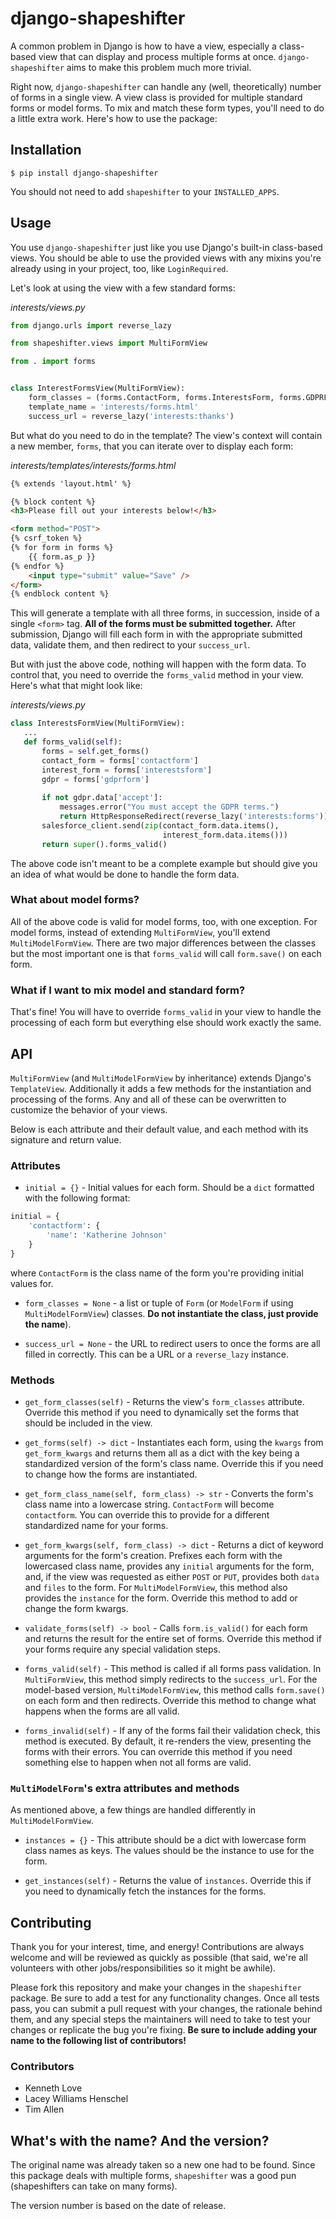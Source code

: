 # django-shapeshifter

A common problem in Django is how to have a view, especially a class-based view
that can display and process multiple forms at once. `django-shapeshifter` aims
to make this problem much more trivial.

Right now, `django-shapeshifter` can handle any (well, theoretically) number of
forms in a single view. A view class is provided for multiple standard forms
or model forms. To mix and match these form types, you'll need to do a little
extra work. Here's how to use the package:

## Installation

`$ pip install django-shapeshifter`

You should not need to add `shapeshifter` to your `INSTALLED_APPS`.

## Usage

You use `django-shapeshifter` just like you use Django's built-in class-based
views. You should be able to use the provided views with any mixins you're
already using in your project, too, like `LoginRequired`.

Let's look at using the view with a few standard forms:

*interests/views.py*
```python
from django.urls import reverse_lazy

from shapeshifter.views import MultiFormView

from . import forms


class InterestFormsView(MultiFormView):
    form_classes = (forms.ContactForm, forms.InterestsForm, forms.GDPRForm)
    template_name = 'interests/forms.html'
    success_url = reverse_lazy('interests:thanks')
```

But what do you need to do in the template? The view's context will contain
a new member, `forms`, that you can iterate over to display each form:

*interests/templates/interests/forms.html*
```html
{% extends 'layout.html' %}

{% block content %}
<h3>Please fill out your interests below!</h3>

<form method="POST">
{% csrf_token %}
{% for form in forms %}
    {{ form.as_p }}
{% endfor %}
    <input type="submit" value="Save" />
</form>
{% endblock content %}
```

This will generate a template with all three forms, in succession, inside of a
single `<form>` tag. **All of the forms must be submitted together.** After
submission, Django will fill each form in with the appropriate submitted data,
validate them, and then redirect to your `success_url`.

But with just the above code, nothing will happen with the form data. To control
that, you need to override the `forms_valid` method in your view. Here's what
that might look like:

*interests/views.py*
```python
class InterestsFormView(MultiFormView):
   ...
   def forms_valid(self):
       forms = self.get_forms()
       contact_form = forms['contactform']
       interest_form = forms['interestsform']
       gdpr = forms['gdprform']
       
       if not gdpr.data['accept']:
           messages.error("You must accept the GDPR terms.")
           return HttpResponseRedirect(reverse_lazy('interests:forms'))
       salesforce_client.send(zip(contact_form.data.items(),
                                  interest_form.data.items()))
       return super().forms_valid()
```

The above code isn't meant to be a complete example but should give you an idea
of what would be done to handle the form data.

### What about model forms?

All of the above code is valid for model forms, too, with one exception. For
model forms, instead of extending `MultiFormView`, you'll extend
`MultiModelFormView`. There are two major differences between the classes but
the most important one is that `forms_valid` will call `form.save()` on each
form.

### What if I want to mix model and standard form?

That's fine! You will have to override `forms_valid` in your view to handle the
processing of each form but everything else should work exactly the same.

## API

`MultiFormView` (and `MultiModelFormView` by inheritance) extends Django's
`TemplateView`. Additionally it adds a few methods for the instantiation and
processing of the forms. Any and all of these can be overwritten to customize
the behavior of your views.

Below is each attribute and their default value, and each method with its
signature and return value.

### Attributes

* `initial = {}` - Initial values for each form. Should be a `dict` formatted
with the following format:

```python
initial = {
    'contactform': {
        'name': 'Katherine Johnson'
    }
}
```

where `ContactForm` is the class name of the form you're providing initial
values for.

* `form_classes = None` - a list or tuple of `Form` (or `ModelForm` if using
`MultiModelFormView`) classes. **Do not instantiate the class, just provide the
name**).

* `success_url = None` - the URL to redirect users to once the forms are all filled in
correctly. This can be a URL or a `reverse_lazy` instance.

### Methods

* `get_form_classes(self)` - Returns the view's `form_classes` attribute.
Override this method if you need to dynamically set the forms that should be
included in the view.

* `get_forms(self) -> dict` - Instantiates each form, using the `kwargs` from
`get_form_kwargs` and returns them all as a dict with the key being a standardized
version of the form's class name. Override this if you need to change how the
forms are instantiated.

* `get_form_class_name(self, form_class) -> str` - Converts the form's class
name into a lowercase string. `ContactForm` will become `contactform`. You can
override this to provide for a different standardized name for your forms.

* `get_form_kwargs(self, form_class) -> dict` - Returns a dict of keyword
arguments for the form's creation. Prefixes each form with the lowercased class
name, provides any `initial` arguments for the form, and, if the view was
requested as either `POST` or `PUT`, provides both `data` and `files` to the
form. For `MultiModelFormView`, this method also provides the `instance` for the
form. Override this method to add or change the form kwargs.

* `validate_forms(self) -> bool` - Calls `form.is_valid()` for each form and
returns the result for the entire set of forms. Override this method if your
forms require any special validation steps.

* `forms_valid(self)` - This method is called if all forms pass validation. In
`MultiFormView`, this method simply redirects to the `success_url`. For the 
model-based version, `MultiModelFormView`, this method calls `form.save()` on
each form and then redirects. Override this method to change what happens
when the forms are all valid.

* `forms_invalid(self)` - If any of the forms fail their validation check, this
method is executed. By default, it re-renders the view, presenting the forms
with their errors. You can override this method if you need something else to
happen when not all forms are valid.

### `MultiModelForm`'s extra attributes and methods

As mentioned above, a few things are handled differently in `MultiModelFormView`.

* `instances = {}` - This attribute should be a dict with lowercase form class
names as keys. The values should be the instance to use for the form.

* `get_instances(self)` - Returns the value of `instances`. Override this if
you need to dynamically fetch the instances for the forms.

## Contributing

Thank you for your interest, time, and energy! Contributions are always
welcome and will be reviewed as quickly as possible (that said, we're all
volunteers with other jobs/responsibilities so it might be awhile).

Please fork this repository and make your changes in the `shapeshifter` package.
Be sure to add a test for any functionality changes. Once all tests pass, you
can submit a pull request with your changes, the rationale behind them, and
any special steps the maintainers will need to take to test your changes or
replicate the bug you're fixing. **Be sure to include adding your name to the
following list of contributors!**

### Contributors

* Kenneth Love
* Lacey Williams Henschel
* Tim Allen

## What's with the name? And the version?

The original name was already taken so a new one had to be found. Since this
package deals with multiple forms, `shapeshifter` was a good pun (shapeshifters
can take on many forms).

The version number is based on the date of release.